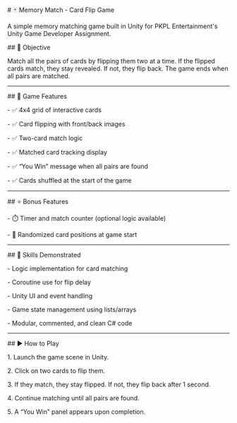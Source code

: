 \# 🃏 Memory Match - Card Flip Game



A simple memory matching game built in Unity for PKPL Entertainment's Unity Game Developer Assignment.



\## 🎯 Objective



Match all the pairs of cards by flipping them two at a time. If the flipped cards match, they stay revealed. If not, they flip back. The game ends when all pairs are matched.



---



\## 📸 Game Features



\- ✅ 4x4 grid of interactive cards

\- ✅ Card flipping with front/back images

\- ✅ Two-card match logic

\- ✅ Matched card tracking display

\- ✅ “You Win” message when all pairs are found

\- ✅ Cards shuffled at the start of the game



---



\## ⭐ Bonus Features



\- ⏱️ Timer and match counter (optional logic available)

\- 🔀 Randomized card positions at game start



---



\## 🧠 Skills Demonstrated



\- Logic implementation for card matching

\- Coroutine use for flip delay

\- Unity UI and event handling

\- Game state management using lists/arrays

\- Modular, commented, and clean C# code



---



\## ▶️ How to Play



1\. Launch the game scene in Unity.

2\. Click on two cards to flip them.

3\. If they match, they stay flipped. If not, they flip back after 1 second.

4\. Continue matching until all pairs are found.

5\. A “You Win” panel appears upon completion.





